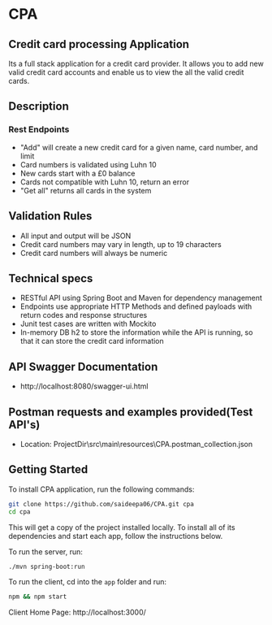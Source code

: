 # CPA

## Credit card processing Application

Its a full stack application for a credit card provider. It allows you to add new valid credit card accounts and enable us to view the all the valid credit cards.

## Description

### Rest Endpoints
*	"Add" will create a new credit card for a given name, card number, and limit
*	Card numbers is validated using Luhn 10
*	New cards start with a £0 balance
*	Cards not compatible with Luhn 10, return an error
*	"Get all" returns all cards in the system

## Validation Rules

*	All input and output will be JSON
*	Credit card numbers may vary in length, up to 19 characters
*	Credit card numbers will always be numeric

## Technical specs

*	RESTful API using Spring Boot and Maven for dependency management
*	Endpoints use appropriate HTTP Methods and defined payloads with return codes and response structures
*	Junit test cases are written with Mockito
*	In-memory DB h2 to store the information while the API is running, so that it can store the credit card information

## API Swagger Documentation

*  http://localhost:8080/swagger-ui.html

## Postman requests and examples provided(Test API's)

* Location: ProjectDir\src\main\resources\CPA.postman_collection.json

## Getting Started

To install CPA application, run the following commands:

```bash
git clone https://github.com/saideepa06/CPA.git cpa
cd cpa
```

This will get a copy of the project installed locally. To install all of its dependencies and start each app, follow the instructions below.

To run the server, run:

```bash
./mvn spring-boot:run
```

To run the client, cd into the `app` folder and run:

```bash
npm && npm start
```
Client Home Page: http://localhost:3000/



